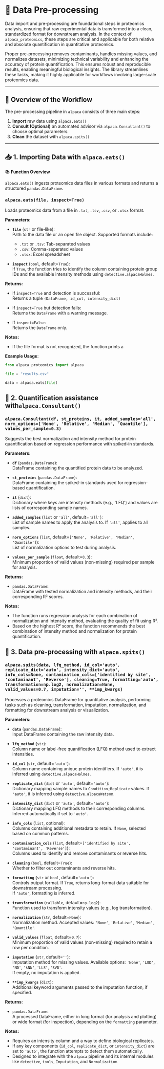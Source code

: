 # 🧼 Data Pre-processing

Data import and pre-processing are foundational steps in proteomics analysis, ensuring that raw experimental data is transformed into a clean, standardized format for downstream analysis. In the context of `alpaca_proteomics`, these steps are critical and applicable for both relative and absolute quantification in quantitative proteomics.  

Proper pre-processing removes contaminants, handles missing values, and normalizes datasets, minimizing technical variability and enhancing the accuracy of protein quantification. This ensures robust and reproducible results, enabling meaningful biological insights. The library streamlines these tasks, making it highly applicable for workflows involving large-scale proteomics data.

---

## 🔁 **Overview of the Workflow**

The pre-processing pipeline in `alpaca` consists of three main steps:

1. **Import** raw data using `alpaca.eats()`  
2. **Consult (Optional)** an automated advisor via `alpaca.Consultant()` to choose optimal parameters
3. **Clean** the dataset with `alpaca.spits()`  


---

## 📥 **1. Importing Data with `alpaca.eats()`**

📚 **Function Overview**

`alpaca.eats()` ingests proteomics data files in various formats and returns a structured `pandas.DataFrame`.

### `alpaca.eats(file, inspect=True)`

Loads proteomics data from a file in `.txt`, `.tsv`, `.csv`, or `.xlsx` format.

**Parameters:**

- **`file`** (`str` or file-like):  
  Path to the data file or an open file object. Supported formats include:
  	- `.txt` or `.tsv`: Tab-separated values  
 	- `.csv`: Comma-separated values  
 	- `.xlsx`: Excel spreadsheet

- **`inspect`** (`bool`, default=`True`):  
  If `True`, the function tries to identify the column containing protein group IDs and the available intensity methods using `detective.alpacaHolmes`.

**Returns:**

- If `inspect=True` and detection is successful:  
  Returns a tuple `(DataFrame, id_col, intensity_dict)`

- If `inspect=True` but detection fails:  
  Returns the `DataFrame` with a warning message.

- If `inspect=False`:  
  Returns the `DataFrame` only.

**Notes:**

- If the file format is not recognized, the function prints a

 

**Example Usage:**

```python
from alpaca_proteomics import alpaca

file = "results.csv"

data = alpaca.eats(file)
```

## 🤖 **2. Quantification assistance with`alpaca.Consultant()`**

### `alpaca.Consultant(df, st_proteins, it, added_samples='all', norm_options=['None', 'Relative', 'Median', 'Quantile'], values_per_sample=0.3)`

Suggests the best normalization and intensity method for protein quantification based on regression performance with spiked-in standards.

**Parameters:**

- **`df`** (`pandas.DataFrame`):  
  DataFrame containing the quantified protein data to be analyzed.

- **`st_proteins`** (`pandas.DataFrame`):  
  DataFrame containing the spiked-in standards used for regression-based quantification.

- **`it`** (`dict`):  
  Dictionary where keys are intensity methods (e.g., 'LFQ') and values are lists of corresponding sample names.

- **`added_samples`** (`list` or `'all'`, default=`'all'`):  
  List of sample names to apply the analysis to. If `'all'`, applies to all samples.

- **`norm_options`** (`list`, default=`['None', 'Relative', 'Median', 'Quantile']`):  
  List of normalization options to test during analysis.

- **`values_per_sample`** (`float`, default=`0.3`):  
  Minimum proportion of valid values (non-missing) required per sample for analysis.

**Returns:**

- `pandas.DataFrame`:  
  DataFrame with tested normalization and intensity methods, and their corresponding R² scores.

**Notes:**

- The function runs regression analysis for each combination of normalization and intensity method, evaluating the quality of fit using R².
- Based on the highest R² score, the function recommends the best combination of intensity method and normalization for protein quantification.



## 🧹 **3. Data pre-processing with `alpaca.spits()`**

### `alpaca.spits(data, lfq_method, id_col='auto', replicate_dict='auto', intensity_dict='auto', info_cols=None, contamination_cols=['identified by site', 'contaminant', 'Reverse'], cleaning=True, formatting='auto', transformation=np.log2, normalization=None, valid_values=0.7, imputation='', **imp_kwargs)`

Processes a proteomics DataFrame for quantitative analysis, performing tasks such as cleaning, transformation, imputation, normalization, and formatting for downstream analysis or visualization.

**Parameters:**

- **`data`** (`pandas.DataFrame`):  
  Input DataFrame containing the raw intensity data.

- **`lfq_method`** (`str`):  
  Column name or label-free quantification (LFQ) method used to extract intensities.

- **`id_col`** (`str`, default=`'auto'`):  
  Column name containing unique protein identifiers. If `'auto'`, it is inferred using `detective.alpacaHolmes`.

- **`replicate_dict`** (`dict` or `'auto'`, default=`'auto'`):  
  Dictionary mapping sample names to `Condition;Replicate` values. If `'auto'`, it is inferred using `detective.alpacaWatson`.

- **`intensity_dict`** (`dict` or `'auto'`, default=`'auto'`):  
  Dictionary mapping LFQ methods to their corresponding columns. Inferred automatically if set to `'auto'`.

- **`info_cols`** (`list`, optional):  
  Columns containing additional metadata to retain. If `None`, selected based on common patterns.

- **`contamination_cols`** (`list`, default=`['identified by site', 'contaminant', 'Reverse']`):  
  Columns used to identify and remove contaminants or reverse hits.

- **`cleaning`** (`bool`, default=`True`):  
  Whether to filter out contaminants and reverse hits.

- **`formatting`** (`str` or `bool`, default=`'auto'`):  
  Controls output format. If `True`, returns long-format data suitable for downstream processing.  
  If `'auto'`, formatting is inferred.

- **`transformation`** (`callable`, default=`np.log2`):  
  Function used to transform intensity values (e.g., log transformation).

- **`normalization`** (`str`, default=`None`):  
  Normalization method. Accepted values: `'None'`, `'Relative'`, `'Median'`, `'Quantile'`.

- **`valid_values`** (`float`, default=`0.7`):  
  Minimum proportion of valid values (non-missing) required to retain a row per condition.

- **`imputation`** (`str`, default=`''`):  
  Imputation method for missing values. Available options:
  `'None'`, `'LOD'`, `'ND'`, `'kNN'`, `'LLS'`, `'SVD'`.  
  If empty, no imputation is applied.

- **`**imp_kwargs`** (`dict`):  
  Additional keyword arguments passed to the imputation function, if specified.

**Returns:**

- `pandas.DataFrame`:  
  A processed DataFrame, either in long format (for analysis and plotting) or wide format (for inspection), depending on the `formatting` parameter.

**Notes:**

- Requires an intensity column and a way to define biological replicates.
- If any key components (`id_col`, `replicate_dict`, or `intensity_dict`) are set to `'auto'`, the function attempts to detect them automatically.
- Designed to integrate with the `alpaca` pipeline and its internal modules like `detective`, `tools`, `Imputation`, and `Normalization`.
